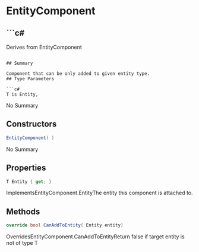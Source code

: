 # EntityComponent<T>

## ```c#
Derives from EntityComponent
```

## Summary

Component that can be only added to given entity type.
## Type Parameters

```c#
T is Entity, 
```
No Summary
## Constructors

```c#
EntityComponent( ) 
```
No Summary
## Properties

```c#
T Entity { get; } 
```
ImplementsEntityComponent.EntityThe entity this component is attached to.
## Methods

```c#
override bool CanAddToEntity( Entity entity) 
```
OverridesEntityComponent.CanAddToEntityReturn false if target entity is not of type T
